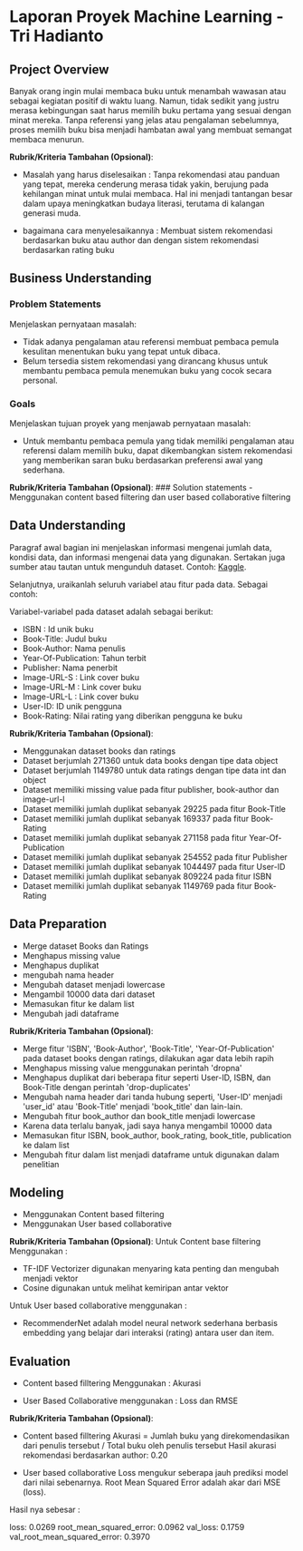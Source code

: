  # Laporan Proyek Machine Learning - Tri Hadianto

## Project Overview

Banyak orang ingin mulai membaca buku untuk menambah wawasan atau sebagai kegiatan positif di waktu luang. Namun, tidak sedikit yang justru merasa kebingungan saat harus memilih buku pertama yang sesuai dengan minat mereka. Tanpa referensi yang jelas atau pengalaman sebelumnya, proses memilih buku bisa menjadi hambatan awal yang membuat semangat membaca menurun.

**Rubrik/Kriteria Tambahan (Opsional)**:
- Masalah yang harus diselesaikan :
  Tanpa rekomendasi atau panduan yang tepat, mereka cenderung merasa tidak yakin, berujung pada kehilangan minat untuk mulai membaca. Hal ini menjadi tantangan besar dalam upaya meningkatkan budaya literasi, terutama di kalangan generasi muda.
  
- bagaimana cara menyelesaikannya :
  Membuat sistem rekomendasi berdasarkan buku atau author dan dengan sistem rekomendasi berdasarkan rating buku

## Business Understanding

### Problem Statements

Menjelaskan pernyataan masalah:
- Tidak adanya pengalaman atau referensi membuat pembaca pemula kesulitan menentukan buku yang tepat untuk dibaca.
- Belum tersedia sistem rekomendasi yang dirancang khusus untuk membantu pembaca pemula menemukan buku yang cocok secara personal.

### Goals

Menjelaskan tujuan proyek yang menjawab pernyataan masalah:
- Untuk membantu pembaca pemula yang tidak memiliki pengalaman atau referensi dalam memilih buku, dapat dikembangkan sistem rekomendasi yang memberikan saran buku berdasarkan preferensi awal yang sederhana.

**Rubrik/Kriteria Tambahan (Opsional)**:
    ### Solution statements
    - Menggunakan content based filtering dan user based collaborative filtering
      
## Data Understanding
Paragraf awal bagian ini menjelaskan informasi mengenai jumlah data, kondisi data, dan informasi mengenai data yang digunakan. Sertakan juga sumber atau tautan untuk mengunduh dataset. Contoh: [Kaggle](https://www.kaggle.com/datasets/arashnic/book-recommendation-dataset).

Selanjutnya, uraikanlah seluruh variabel atau fitur pada data. Sebagai contoh:  

Variabel-variabel pada dataset adalah sebagai berikut:
- ISBN : Id unik buku
- Book-Title: Judul buku
- Book-Author: Nama penulis
- Year-Of-Publication: Tahun terbit
- Publisher: Nama penerbit
- Image-URL-S : Link cover buku
- Image-URL-M : Link cover buku
- Image-URL-L : Link cover buku
- User-ID: ID unik pengguna
- Book-Rating: Nilai rating yang diberikan pengguna ke buku

**Rubrik/Kriteria Tambahan (Opsional)**:
- Menggunakan dataset books dan ratings
- Dataset berjumlah 271360 untuk data books dengan tipe data object
- Dataset berjumlah 1149780 untuk data ratings dengan tipe data int dan object
- Dataset memiliki missing value pada fitur publisher, book-author dan image-url-l
- Dataset memiliki jumlah duplikat sebanyak 29225 pada fitur Book-Title
- Dataset memiliki jumlah duplikat sebanyak 169337 pada fitur Book-Rating
- Dataset memiliki jumlah duplikat sebanyak 271158 pada fitur Year-Of-Publication
- Dataset memiliki jumlah duplikat sebanyak 254552 pada fitur Publisher
- Dataset memiliki jumlah duplikat sebanyak 1044497 pada fitur User-ID
- Dataset memiliki jumlah duplikat sebanyak 809224 pada fitur ISBN
- Dataset memiliki jumlah duplikat sebanyak 1149769 pada fitur Book-Rating

## Data Preparation
- Merge dataset Books dan Ratings
- Menghapus missing value
- Menghapus duplikat
- mengubah nama header 
- Mengubah dataset menjadi lowercase
- Mengambil 10000 data dari dataset 
- Memasukan fitur ke dalam list
- Mengubah jadi dataframe

**Rubrik/Kriteria Tambahan (Opsional)**: 
- Merge fitur 'ISBN', 'Book-Author', 'Book-Title', 'Year-Of-Publication' pada dataset books dengan ratings, dilakukan agar data lebih rapih
- Menghapus missing value menggunakan perintah 'dropna'
- Menghapus duplikat dari beberapa fitur seperti User-ID, ISBN, dan Book-Title dengan perintah 'drop-duplicates'
- Mengubah nama header dari tanda hubung seperti, 'User-ID' menjadi 'user_id' atau 'Book-Title' menjadi 'book_title' dan lain-lain. 
- Mengubah fitur book_author dan book_title menjadi lowercase
- Karena data terlalu banyak, jadi saya hanya mengambil 10000 data
- Memasukan fitur ISBN, book_author, book_rating, book_title, publication ke dalam list
- Mengubah fitur dalam list menjadi dataframe untuk digunakan dalam penelitian

## Modeling
- Menggunakan Content based filtering
- Menggunakan User based collaborative

**Rubrik/Kriteria Tambahan (Opsional)**: 
Untuk Content base filtering Menggunakan : 
- TF-IDF Vectorizer digunakan menyaring kata penting dan mengubah menjadi vektor
- Cosine digunakan untuk melihat kemiripan antar vektor



Untuk User based collaborative menggunakan :
- RecommenderNet adalah model neural network sederhana berbasis embedding yang belajar dari interaksi (rating) antara user dan item. 

## Evaluation
- Content based filltering Menggunakan : 
Akurasi

- User Based Collaborative menggunakan : 
Loss dan RMSE

**Rubrik/Kriteria Tambahan (Opsional)**: 
- Content based filltering
Akurasi = Jumlah buku yang direkomendasikan dari penulis tersebut / Total buku oleh penulis tersebut
Hasil akurasi rekomendasi berdasarkan author: 0.20

- User based collaborative
Loss mengukur seberapa jauh prediksi model dari nilai sebenarnya.
Root Mean Squared Error adalah akar dari MSE (loss).

Hasil nya sebesar : 

loss: 0.0269 
root_mean_squared_error: 0.0962 
val_loss: 0.1759 
val_root_mean_squared_error: 0.3970

